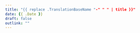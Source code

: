 ```yaml
---
title: "{{ replace .TranslationBaseName "-" " " | title }}"
date: {{ .Date }}
draft: false
outlink: ""
---
```

